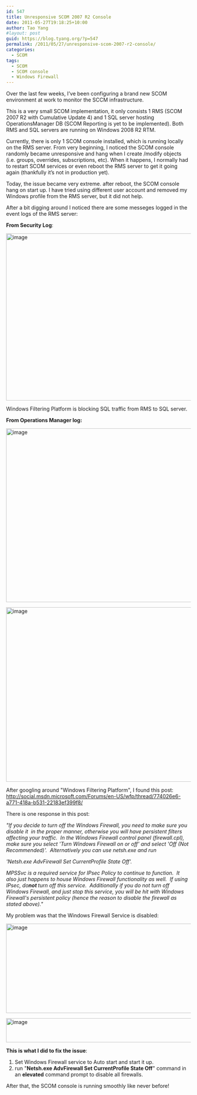 ```yaml
---
id: 547
title: Unresponsive SCOM 2007 R2 Console
date: 2011-05-27T19:18:25+10:00
author: Tao Yang
#layout: post
guid: https://blog.tyang.org/?p=547
permalink: /2011/05/27/unresponsive-scom-2007-r2-console/
categories:
  - SCOM
tags:
  - SCOM
  - SCOM console
  - Windows Firewall
---
```

Over the last few weeks, I’ve been configuring a brand new SCOM environment at work to monitor the SCCM infrastructure.

This is a very small SCOM implementation, it only consists 1 RMS (SCOM 2007 R2 with Cumulative Update 4) and 1 SQL server hosting OperationsManager DB (SCOM Reporting is yet to be implemented). Both RMS and SQL servers are running on Windows 2008 R2 RTM.

Currently, there is only 1 SCOM console installed, which is running locally on the RMS server. From very beginning, I noticed the SCOM console randomly became unresponsive and hang when I create /modify objects (i.e. groups, overrides, subscriptions, etc). When it happens, I normally had to restart SCOM services or even reboot the RMS server to get it going again (thankfully it’s not in production yet).

Today, the issue became very extreme. after reboot, the SCOM console hang on start up. I have tried using different user account and removed my Windows profile from the RMS server, but it did not help.

After a bit digging around I noticed there are some messeges logged in the event logs of the RMS server:

<strong>From Security Log</strong>:

<a href="https://blog.tyang.org/wp-content/uploads/2011/05/image6.png"><img style="display: inline; border-width: 0px;" title="image" src="https://blog.tyang.org/wp-content/uploads/2011/05/image_thumb6.png" border="0" alt="image" width="655" height="456" /></a>

Windows Filtering Platform is blocking SQL traffic from RMS to SQL server.

<strong>From Operations Manager log:</strong>

<a href="https://blog.tyang.org/wp-content/uploads/2011/05/image7.png"><img style="display: inline; border-width: 0px;" title="image" src="https://blog.tyang.org/wp-content/uploads/2011/05/image_thumb7.png" border="0" alt="image" width="682" height="474" /></a>

<a href="https://blog.tyang.org/wp-content/uploads/2011/05/image8.png"><img style="display: inline; border-width: 0px;" title="image" src="https://blog.tyang.org/wp-content/uploads/2011/05/image_thumb8.png" border="0" alt="image" width="689" height="476" /></a>

After googling around "Windows Filtering Platform", I found this post: <a href="http://social.msdn.microsoft.com/Forums/en-US/wfp/thread/774026e6-a771-418a-b531-22183ef399f8/">http://social.msdn.microsoft.com/Forums/en-US/wfp/thread/774026e6-a771-418a-b531-22183ef399f8/</a>

There is one response in this post:

<em>"If you decide to turn off the Windows Firewall, you need to make sure you disable it  in the proper manner, otherwise you will have persistent filters affecting your traffic.  In the Windows Firewall control panel (firewall.cpl), make sure you select 'Turn Windows Firewall on or off' and select 'Off (Not Recommended)'.  Alternatively you can use netsh.exe and run</em>

<em>'Netsh.exe AdvFirewall Set CurrentProfile State Off'.</em>

<em>MPSSvc is a required service for IPsec Policy to continue to function.  It also just happens to house Windows Firewall functionality as well.  If using IPsec, do<strong>not </strong>turn off this service.  Additionally if you do not turn off Windows Firewall, and just stop this service, you will be hit with Windows Firewall's persistent policy (hence the reason to disable the firewall as stated above)."</em>

<em> </em>

My problem was that the Windows Firewall Service is disabled:

<a href="https://blog.tyang.org/wp-content/uploads/2011/05/image9.png"><img style="display: inline; border-width: 0px;" title="image" src="https://blog.tyang.org/wp-content/uploads/2011/05/image_thumb9.png" border="0" alt="image" width="704" height="244" /></a>

<a href="https://blog.tyang.org/wp-content/uploads/2011/05/image10.png"><img style="display: inline; border-width: 0px;" title="image" src="https://blog.tyang.org/wp-content/uploads/2011/05/image_thumb10.png" border="0" alt="image" width="699" height="66" /></a>

<strong>This is what I did to fix the issue</strong>:
<ol>
	<li>Set Windows Firewall service to Auto start and start it up.</li>
	<li>run "<strong>Netsh.exe AdvFirewall Set CurrentProfile State Off</strong>" command in an <strong>elevated</strong> command prompt to disable all firewalls.</li>
</ol>
After that, the SCOM console is running smoothly like never before!
